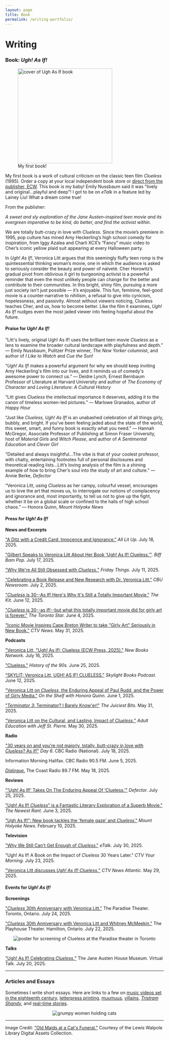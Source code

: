 ```yaml
---
layout: page
title: Book
permalink: /writing-portfolio/
---
```


# Writing

### Book: _Ugh! As If!_

<figure>
<img src="../assets/img/UghAsIf.jpg" alt="cover of Ugh As If book" height="300"/>
<figcaption>My first book!</figcaption>
</figure>

My first book is a work of cultural criticism on the classic teen film _Clueless_ (1995). Order a copy at your local independent book store or [direct from the publisher, ECW](https://ecwpress.com/products/ugh-as-if). This book is my baby! Emily Nussbaum said it was "lively and original...playful and deep"! I got to be on _eTalk_ in a feature led by Lainey Liu! What a dream come true! 

From the publisher:

_A sweet and sly exploration of the Jane Austen–inspired teen movie and its evergreen imperative to be kind, do better, and find the activist within._

We are totally butt-crazy in love with _Clueless_. Since the movie’s premiere in 1995, pop culture has mined Amy Heckerling’s high school comedy for inspiration, from Iggy Azalea and Charli XCX’s “Fancy” music video to Cher’s iconic yellow plaid suit appearing at every Halloween party.

In _Ugh! As If!_, Veronica Litt argues that this seemingly fluffy teen romp is the quintessential thinking woman’s movie, one in which the audience is asked to seriously consider the beauty and power of naïveté. Cher Horowitz’s gradual pivot from oblivious it girl to burgeoning activist is a powerful reminder that even the most unlikely people can change for the better and contribute to their communities. In this bright, shiny film, pursuing a more just society isn’t just possible — it’s enjoyable. This fun, feminine, feel-good movie is a counter-narrative to nihilism, a refusal to give into cynicism, hopelessness, and passivity. Almost without viewers noticing, Clueless teaches Cher, and us, how to become better. Like the film it examines, _Ugh! As If!_ nudges even the most jaded viewer into feeling hopeful about the future.

#### Praise for _Ugh! As If!_

“Litt's lively, original Ugh! As If! uses the brilliant teen movie _Clueless_ as a lens to examine the broader cultural landscape with playfulness and depth.” — Emily Nussbaum, Pulitzer Prize winner, _The New Yorker_ columnist, and author of _I Like to Watch_ and _Cue the Sun!_

“_Ugh! As If!_ makes a powerful argument for why we should keep inviting Amy Heckerling's film into our lives, and it reminds us of comedy's awesome power to connect us.” — Deidre Lynch, Ernest Bernbaum Professor of Literature at Harvard University and author of _The Economy of Character_ and _Loving Literature: A Cultural History_

“Litt gives _Clueless_ the intellectual importance it deserves, adding it to the canon of timeless women-led pictures.” — Marlowe Granados, author of _Happy Hour_

“Just like _Clueless, Ugh! As If!_ is an unabashed celebration of all things girly, bubbly, and bright. If you've been feeling jaded about the state of the world, this sweet, smart, and funny book is exactly what you need.” — Hannah McGregor, Associate Professor of Publishing at Simon Fraser University, host of _Material Girls_ and _Witch Please_, and author of _A Sentimental Education_ and _Clever Girl_

"Detailed and always insightful...The vibe is that of your coolest professor, with chatty, entertaining footnotes full of personal disclosures and theoretical reading lists...Litt’s loving analysis of the film is a shining example of how to bring Cher’s soul into the study of art and culture." — Annie Berke, _Defector_

“Veronica Litt, using _Clueless_ as her campy, colourful vessel, encourages us to love the art that moves us, to interrogate our notions of complacency and ignorance and, most importantly, to tell us not to give up the fight, whether it be on a global scale or confined to the halls of high school chaos.” —  Honora Quinn, _Mount Holyoke News_


#### Press for _Ugh! As If!_

**News and Excerpts**

["A Ditz with a Credit Card: Innocence and Ignorance."](https://alllitup.ca/excerpted-ugh-as-if/) _All Lit Up._ July 18, 2025.

["Gilbert Speaks to Veronica Litt About Her Book 'Ugh! As If! Clueless.'"](https://biffbampop.com/2025/07/17/gilbert-speaks-to-veronica-litt-about-her-book-ugh-as-if-clueless/). _Biff Bam Pop._ July 17, 2025. 

["Why We're All Still Obsessed with _Clueless._"](https://www.fridaythings.com/recent-posts/clueless-30th-anniversary-veronica-litt) _Friday Things._ July 11, 2025.

["Celebrating a Book Release and New Research with Dr. Veronica Litt."](https://www.cbu.ca/newsroom/articles/celebrating-a-book-release-and-new-research-with-dr-veronica-litt/) _CBU Newsroom_. July 2, 2025. 

["_Clueless_ is 30--As If! Here's Why It's Still a Totally Important Movie."](https://thekit.ca/culture/culture-movies/clueless-is-30/) _The Kit._ June 12, 2025. 

["_Clueless_ is 30--as if!--but what this totally important movie did for girly art is forever."](https://www.thestar.com/entertainment/clueless-is-30-as-if-but-what-this-totally-important-movie-did-for-girly-art/article_01db046a-52df-4ec7-a6d9-21823c70ee74.html) _The Toronto Star._ June 4, 2025. 

["Iconic Movie Inspires Cape Breton Writer to take "Girly Art" Seriously in New Book."](https://www.ctvnews.ca/atlantic/nova-scotia/article/iconic-movie-inspires-cape-breton-writer-to-take-girly-art-seriously-in-new-book/) _CTV News._ May 31, 2025.

**Podcasts**

["Veronica Litt, "Ugh! As If!: Clueless (ECW Press, 2025)."](https://newbooksnetwork.com/ugh-as-if) _New Books Network._ July 16, 2025.

["Clueless."](https://podcasts.apple.com/ca/podcast/clueless-138/id1201927184?i=1000714447300) _History of the 90s._ June 25, 2025.

["SKYLIT: Veronica Litt, UGH! AS IF! CLUELESS."](https://open.spotify.com/episode/6dNdiNbloRvul5JpBKMQWy?go=1&sp_cid=e4166784fc96ae59e614f79e3d676531&utm_source=embed_player_p&utm_medium=desktop&nd=1&dlsi=c0e4e749b0fe4081) _Skylight Books Podcast._ June 12, 2025.

["Veronica Litt on _Clueless_, the Enduring Appeal of Paul Rudd, and the Power of Girly Media."](https://podcasts.apple.com/us/podcast/veronica-litt-on-clueless-the-enduring-allure-of/id1495655842?i=1000710758066) _On the Shelf with Honora Quinn._ June 1, 2025.

["_Terminator 3_: Terminator? I Barely Know'er!"](https://podcasts.apple.com/us/podcast/terminator-3-terminator-i-hardly-know-er/id1646807003?i=1000710662298) _The Juiciest Bits._ May 31, 2025. 

["Veronica Litt on the Cultural, and Lasting, Impact of _Clueless._"](https://wpoc.iheart.com/featured/st-pierre/content/2025-05-30-1248-adult-education-veronica-litt-on-the-cultural-and-lasting-impact-of-cl/) _Adult Education with Jeff St. Pierre._ May 30, 2025. 

**Radio**

["30 years on and you're not majorly, totally, butt-crazy in love with _Clueless_? As if!"](https://www.cbc.ca/listen/live-radio/1-14-day-6/clip/16158811-30-years-majorly-totally-butt-crazy-love-clueless-as) _Day 6._ CBC Radio (National). July 18, 2025.

Information Morning Halifax. CBC Radio 90.5 FM. June 5, 2025.

[_Dialogue._](https://coastalradio.ca/dialogue-podcasts/) The Coast Radio 89.7 FM. May 18, 2025. 

**Reviews**

["‘Ugh! As If!’ Takes On The Enduring Appeal Of ‘Clueless.’"](https://defector.com/ugh-as-if-takes-on-the-enduring-appeal-of-clueless) _Defector._ July 25, 2025. 

["Ugh! As If! _Clueless_" is a Fantastic Literary Exploration of a Superb Movie."](https://www.thenewestrant.com/2025/06/ugh-as-if-clueless-is-fantastic.html) _The Newest Rant._ June 3, 2025. 

["Ugh As If!": New book tackles the 'female gaze' and _Clueless_."](https://www.mountholyokenews.com/books/2025/2/8/veronica-litt-makes-a-case-for-clueless-1995-and-the-joy-of-girly-art) _Mount Holyoke News._ February 10, 2025. 

**Television**

["Why We Still Can't Get Enough of _Clueless_."](https://www.ctv.ca/shows/etalk/wednesday-july-30-2025-s23e194) _eTalk._ July 30, 2025. 

"Ugh! As If! A Book on the Impact of _Clueless_ 30 Years Later." _CTV Your Morning._ July 23, 2025.  

["Veronica Litt discusses _Ugh! As If! Clueless._"](https://www.ctvnews.ca/atlantic/video/2025/05/29/veronica-litt-discusses-ugh-as-if-clueless/) _CTV News Atlantic._ May 29, 2025.

#### Events for _Ugh! As If!_

**Screenings**

["_Clueless_ 30th Anniversary with Veronica Litt."](https://paradiseonbloor.com/movies/clueless-30th-anniversary-w-veronica-litt/) The Paradise Theater. Toronto, Ontario. July 24, 2025. 

["_Clueless_ 30th Anniversary with Veronica Litt and Whitney McMeekin."](https://playhousecinema.ca/movie/clueless-30th-anniversary) The Playhouse Theater. Hamilton, Ontario. July 22, 2025.

<center><img src="../assets/img/paradise.jpg" alt="poster for screening of Clueless at the Paradise theater in Toronto"/></center>

**Talks**

["Ugh! As If! Celebrating _Clueless._"](https://janeaustens.house/events/virtual-talk-ugh-as-if-celebrating-clueless/) The Jane Austen House Museum. Virtual Talk. July 20, 2025. 

------------------------------------------------------------------------------------------------------------------------------------------------------------------------------

### Articles and Essays

Sometimes I write short essays. Here are links to a few on [music videos set in the eighteenth century](https://the-rambling.com/2021/09/17/issue12-litt/), [letterpress printing](https://geezmagazine.org/magazine/article/letterpress-for-what-ails-you), [muumuus](https://www.factinate.com/editorial/muumuus-editorial?headerimage=1), [villains](https://www.factinate.com/editorial/in-defense-of-villains?headerimage=1), [_Tristram Shandy_](https://www.historyexpose.com/things/tristram-shandy), and [real-time stories](https://www.factinate.com/editorial/real-time-movies?headerimage=1). 

<center><img src="../assets/img/CatFuneral.jpg" alt="grumpy women holding cats"/></center>

------------------------------------------------------------------------------------------------------------------------------------------------------------------------------

Image Credit: ["Old Maids at a Cat's Funeral."](https://collections.library.yale.edu/catalog/10731109) Courtesy of the Lewis Walpole Library Digital Assets Collection.


